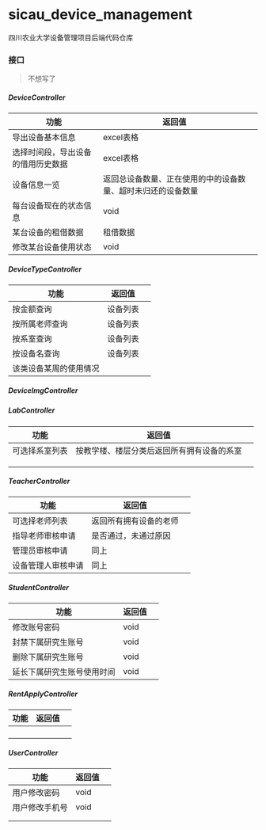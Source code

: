 # sicau_device_management

四川农业大学设备管理项目后端代码仓库



### 接口

> 不想写了

##### DeviceController

| 功能                               | 返回值                                                       |      |
| ---------------------------------- | ------------------------------------------------------------ | ---- |
| 导出设备基本信息                   | excel表格                                                    |      |
| 选择时间段，导出设备的借用历史数据 | excel表格                                                    |      |
| 设备信息一览                       | 返回总设备数量、正在使用的中的设备数量、超时未归还的设备数量 |      |
| 每台设备现在的状态信息             | void                                                         |      |
| 某台设备的租借数据                 | 租借数据                                                     |      |
| 修改某台设备使用状态               | void                                                         |      |



##### DeviceTypeController

| 功能                   | 返回值   |      |
| ---------------------- | -------- | ---- |
| 按金额查询             | 设备列表 |      |
| 按所属老师查询         | 设备列表 |      |
| 按系室查询             | 设备列表 |      |
| 按设备名查询           | 设备列表 |      |
| 该类设备某周的使用情况 |          |      |



##### DeviceImgController



##### LabController

| 功能           | 返回值                                     |      |
| -------------- | ------------------------------------------ | ---- |
| 可选择系室列表 | 按教学楼、楼层分类后返回所有拥有设备的系室 |      |
|                |                                            |      |
|                |                                            |      |
|                |                                            |      |



##### TeacherController

| 功能               | 返回值                 |      |
| ------------------ | ---------------------- | ---- |
| 可选择老师列表     | 返回所有拥有设备的老师 |      |
| 指导老师审核申请   | 是否通过，未通过原因   |      |
| 管理员审核申请     | 同上                   |      |
| 设备管理人审核申请 | 同上                   |      |



##### StudentController

| 功能                       | 返回值 |      |
| -------------------------- | ------ | ---- |
| 修改账号密码               | void   |      |
| 封禁下属研究生账号         | void   |      |
| 删除下属研究生账号         | void   |      |
| 延长下属研究生账号使用时间 | void   |      |



##### RentApplyController

| 功能 | 返回值 |      |
| ---- | ------ | ---- |
|      |        |      |
|      |        |      |
|      |        |      |
|      |        |      |



##### UserController

| 功能           | 返回值 |      |
| -------------- | ------ | ---- |
| 用户修改密码   | void   |      |
| 用户修改手机号 | void   |      |
|                |        |      |
|                |        |      |


